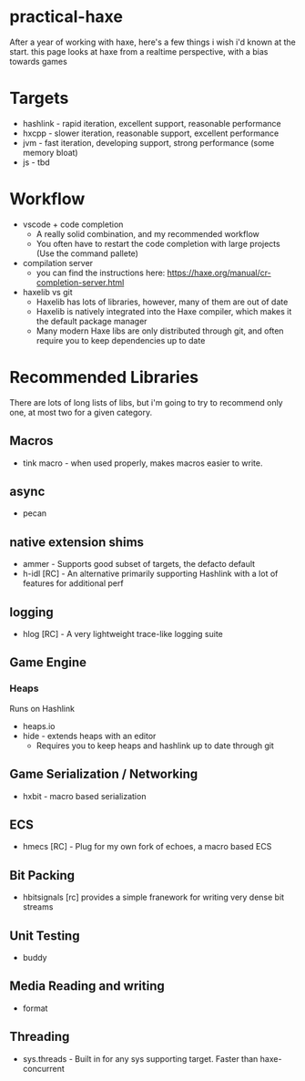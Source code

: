 # practical-haxe

After a year of working with haxe, here's a few things i wish i'd known at the start. this page looks at haxe from a realtime perspective, with a bias towards games

# Targets
* hashlink - rapid iteration, excellent support, reasonable performance
* hxcpp - slower iteration, reasonable support, excellent performance
* jvm - fast iteration, developing support, strong performance (some memory bloat)
* js - tbd

# Workflow
+ vscode + code completion
  + A really solid combination, and my recommended workflow
  + You often have to restart the code completion with large projects (Use the command pallete)
+ compilation server
  + you can find the instructions here: https://haxe.org/manual/cr-completion-server.html
+ haxelib vs git
  + Haxelib has lots of libraries, however, many of them are out of date
  + Haxelib is natively integrated into the Haxe compiler, which makes it the default package manager
  + Many modern Haxe libs are only distributed through git, and often require you to keep dependencies up to date


# Recommended Libraries
There are lots of long lists of libs, but i'm going to try to recommend only one, at most two for a given category.

## Macros
* tink macro - when used properly, makes macros easier to write.

## async
* pecan

## native extension shims
* ammer - Supports good subset of targets, the defacto default
* h-idl [RC] - An alternative primarily supporting Hashlink with a lot of features for additional perf

## logging
* hlog [RC] - A very lightweight trace-like logging suite

## Game Engine
### Heaps
Runs on Hashlink
* heaps.io
* hide - extends heaps with an editor
  * Requires you to keep heaps and hashlink up to date through git

## Game Serialization / Networking
* hxbit - macro based serialization

## ECS
* hmecs [RC] - Plug for my own fork of echoes, a macro based ECS

## Bit Packing
* hbitsignals [rc] provides a simple franework for writing very dense bit streams

## Unit Testing
* buddy

## Media Reading and writing 
* format

## Threading
* sys.threads - Built in for any sys supporting target.  Faster than haxe-concurrent









